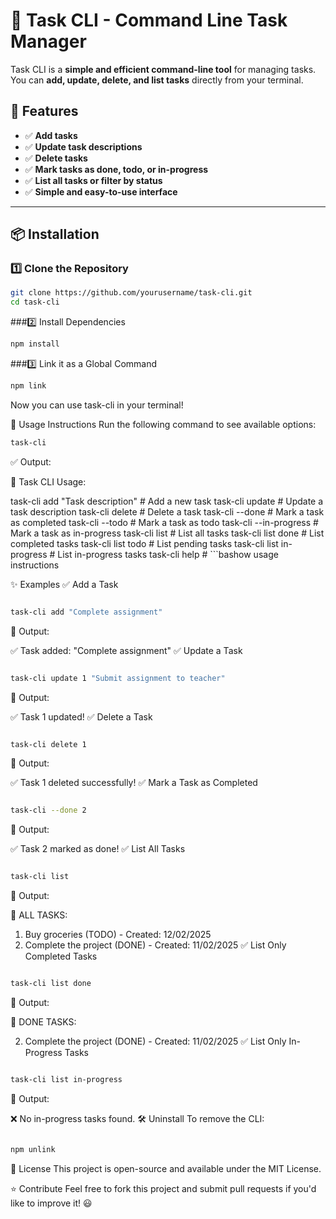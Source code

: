 # 📝 Task CLI - Command Line Task Manager

Task CLI is a **simple and efficient command-line tool** for managing tasks.  
You can **add, update, delete, and list tasks** directly from your terminal.

## 🚀 Features
- ✅ **Add tasks**
- ✅ **Update task descriptions**
- ✅ **Delete tasks**
- ✅ **Mark tasks as done, todo, or in-progress**
- ✅ **List all tasks or filter by status**
- ✅ **Simple and easy-to-use interface**

---

## 📦 Installation

### 1️⃣ Clone the Repository
```bash
git clone https://github.com/yourusername/task-cli.git
cd task-cli
```
###2️⃣ Install Dependencies
```bash
npm install
```
###3️⃣ Link it as a Global Command
```bash
npm link
```
Now you can use task-cli in your terminal!

📌 Usage Instructions
Run the following command to see available options:

```bash
task-cli
```
✅ Output:

📌 Task CLI Usage:

  task-cli add "Task description"     # Add a new task
  task-cli update <id> <new task>    # Update a task description
  task-cli delete <id>              # Delete a task
  task-cli --done <id>              # Mark a task as completed
  task-cli --todo <id>              # Mark a task as todo
  task-cli --in-progress <id>       # Mark a task as in-progress
  task-cli list                     # List all tasks
  task-cli list done                # List completed tasks
  task-cli list todo                # List pending tasks
  task-cli list in-progress         # List in-progress tasks
  task-cli help                     # ```bashow usage instructions
  
✨ Examples
✅ Add a Task
```bash

task-cli add "Complete assignment"
```
🔹 Output:



✅ Task added: "Complete assignment"
✅ Update a Task
```bash

task-cli update 1 "Submit assignment to teacher"
```
🔹 Output:



✅ Task 1 updated!
✅ Delete a Task
```bash

task-cli delete 1
```
🔹 Output:


✅ Task 1 deleted successfully!
✅ Mark a Task as Completed
```bash

task-cli --done 2
```
🔹 Output:



✅ Task 2 marked as done!
✅ List All Tasks
```bash

task-cli list
```
🔹 Output:



📌 ALL TASKS:

1. Buy groceries (TODO) - Created: 12/02/2025
2. Complete the project (DONE) - Created: 11/02/2025
✅ List Only Completed Tasks
```bash

task-cli list done
```
🔹 Output:



📌 DONE TASKS:

2. Complete the project (DONE) - Created: 11/02/2025
✅ List Only In-Progress Tasks
```bash

task-cli list in-progress
```
🔹 Output:


❌ No in-progress tasks found.
🛠️ Uninstall
To remove the CLI:

```bash

npm unlink
```
📄 License
This project is open-source and available under the MIT License.

⭐ Contribute
Feel free to fork this project and submit pull requests if you'd like to improve it! 😃

